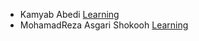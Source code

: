 - Kamyab Abedi [Learning](https://github.com/b4ym4k/Python)
- MohamadReza Asgari Shokooh [Learning](https://github.com/RohamAsgari/HW1-CS.git)